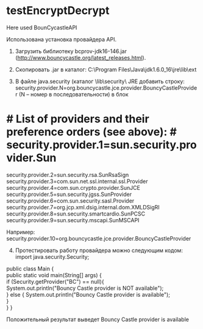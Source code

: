 # testEncryptDecrypt
Here used BounCycastleAPI

Использована установка провайдера API.

1. Загрузить библиотеку bcprov-jdk16-146.jar (http://www.bouncycastle.org/latest_releases.html). 
2. Скопировать  .jar в каталог:
C:\Program Files\Java\jdk1.6.0_16\jre\lib\ext 

3. В файле  java.security (каталог \lib\security\  JRE добавить строку: 
security.provider.N=org.bouncycastle.jce.provider.BouncyCastleProvider 
(N – номер в последовательности) в блок 
# # List of providers and their preference orders (see above): # security.provider.1=sun.security.provider.Sun 
security.provider.2=sun.security.rsa.SunRsaSign 
security.provider.3=com.sun.net.ssl.internal.ssl.Provider 
security.provider.4=com.sun.crypto.provider.SunJCE 
security.provider.5=sun.security.jgss.SunProvider 
security.provider.6=com.sun.security.sasl.Provider 
security.provider.7=org.jcp.xml.dsig.internal.dom.XMLDSigRI 
security.provider.8=sun.security.smartcardio.SunPCSC 
security.provider.9=sun.security.mscapi.SunMSCAPI 

Например: 
security.provider.10=org.bouncycastle.jce.provider.BouncyCastleProvider 
 
4. Протестировать работу провайдера можно следующим кодом:  
import java.security.Security;   

public class Main {     
	public static void main(String[] args) {               
		if (Security.getProvider("BC") == null){             
			System.out.println("Bouncy Castle provider is NOT available");         
		}
		else
		{
			System.out.println("Bouncy Castle provider is available");         
		}     
	} 
} 

Положительный результат выведет 
Bouncy Castle provider is available 